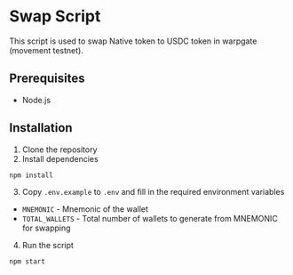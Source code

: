 # Swap Script
This script is used to swap Native token to USDC token in warpgate (movement testnet).

## Prerequisites
- Node.js

## Installation
1. Clone the repository
2. Install dependencies
```bash
npm install
```
3. Copy `.env.example` to `.env` and fill in the required environment variables
  - `MNEMONIC` - Mnemonic of the wallet
  - `TOTAL_WALLETS` - Total number of wallets to generate from MNEMONIC for swapping
4. Run the script
```bash
npm start
```